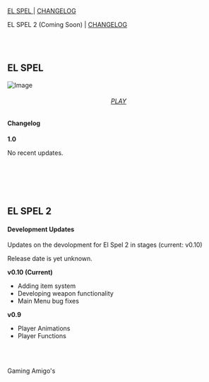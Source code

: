 [EL SPEL              ](https://elspel.github.io/1/)  |  [CHANGELOG](https://elspel.github.io/#el-spel-1)

EL SPEL 2 (Coming Soon)  |  [CHANGELOG](https://elspel.github.io/#el-spel-2)

<br>
<br>

## EL SPEL 
![Image](https://i.imgur.com/xGS947m.png)

<h6 align="center"> 
   <a href="https://elspel.github.io/1/">PLAY</a>
</h6>

#### Changelog
**1.0**

No recent updates.

<br>
<br>
<br>
<br>

## EL SPEL 2
#### Development Updates
Updates on the devolopment for El Spel 2 in stages (current: v0.10)

Release date is yet unknown.

**v0.10 (Current)**
- Adding item system
- Developing weapon functionality
- Main Menu bug fixes

**v0.9**
- Player Animations
- Player Functions

<br>
<br>

Gaming Amigo's
